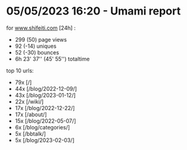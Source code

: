 # 05/05/2023 16:20 - Umami report
for www.shifeiti.com [24h] :

 - 299 (50) page views
 - 92 (-14) uniques
 - 52 (-30) bounces
 - 6h 23' 37'' (45' 55'') totaltime


top 10 urls:
 - 79x [/]
 - 44x [/blog/2022-12-09/]
 - 43x [/blog/2023-01-12/]
 - 22x [/wiki/]
 - 17x [/blog/2022-12-22/]
 - 17x [/about/]
 - 15x [/blog/2022-05-07/]
 - 6x [/blog/categories/]
 - 5x [/bbtalk/]
 - 5x [/blog/2023-02-03/]



